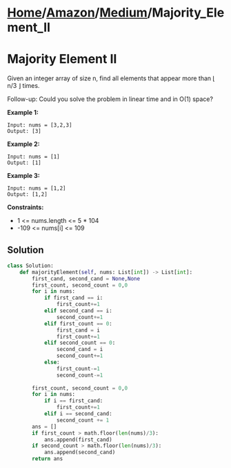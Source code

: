 # [Home](./../../..)/[Amazon](./../..)/[Medium](./..)/Majority_Element_II
<h1>Majority Element II</h1>

<p>
Given an integer array of size n, find all elements that appear more than ⌊ n/3 ⌋ times.

Follow-up: Could you solve the problem in linear time and in O(1) space?

</p>

<b>Example 1:</b>

    Input: nums = [3,2,3]
    Output: [3]
    
<b>Example 2:</b>

    Input: nums = [1]
    Output: [1]
    
<b>Example 3:</b>

    Input: nums = [1,2]
    Output: [1,2]

<b>Constraints:</b>

- 1 <= nums.length <= 5 * 104
- -109 <= nums[i] <= 109

<h2>Solution</h2>

```python
class Solution:
    def majorityElement(self, nums: List[int]) -> List[int]:
        first_cand, second_cand = None,None
        first_count, second_count = 0,0
        for i in nums:
            if first_cand == i:
                first_count+=1
            elif second_cand == i:
                second_count+=1
            elif first_count == 0:
                first_cand = i
                first_count+=1
            elif second_count == 0:
                second_cand = i
                second_count+=1
            else:
                first_count-=1
                second_count-=1
        
        first_count, second_count = 0,0        
        for i in nums:
            if i == first_cand:
                first_count+=1
            elif i == second_cand:
                second_count += 1
        ans = []
        if first_count > math.floor(len(nums)/3):
            ans.append(first_cand)
        if second_count > math.floor(len(nums)/3):
            ans.append(second_cand)
        return ans
```
